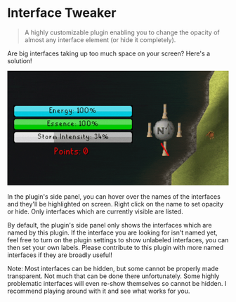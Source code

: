 # Interface Tweaker

> A highly customizable plugin enabling you to change the opacity of almost any interface element (or hide it
> completely).

Are big interfaces taking up too much space on your screen? Here's a solution!

![demo](./interface-tweaker.gif)

In the plugin's side panel, you can hover over the names of the interfaces and they'll be highlighted on screen. Right
click on the name to set opacity or hide. Only interfaces which are currently visible are listed.

By default, the plugin's side panel only shows the interfaces which are named by this plugin. If the interface you are
looking for isn't named yet, feel free to turn on the plugin settings to show unlabeled interfaces, you can then set
your own labels. Please contribute to this plugin with more named interfaces if they are broadly useful!

Note: Most interfaces can be hidden, but some cannot be properly made transparent. Not much that can be done there
unfortunately. Some highly problematic interfaces will even re-show themselves so cannot be hidden. I recommend playing
around with it and see what works for you.